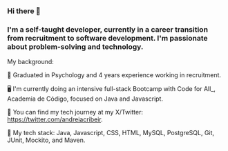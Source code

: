 ### Hi there 👋

### I'm a self-taught developer, currently in a career transition from recruitment to software development. I'm passionate about problem-solving and technology.

My background:

🧠 Graduated in Psychology and 4 years experience working in recruitment.

🖥️ I'm currently doing an intensive full-stack Bootcamp with Code for All_, Academia de Código, focused on Java and Javascript.

🔭 You can find my tech journey at my X/Twitter: https://twitter.com/andreiacribeir.

🌱 My tech stack: Java, Javascript, CSS, HTML, MySQL, PostgreSQL, Git, JUnit, Mockito, and Maven.

